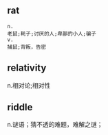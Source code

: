 ## rat
```
n.
老鼠;耗子;讨厌的人;卑鄙的小人;骗子
v.
捕鼠;背叛，告密
```


## relativity
n.相对论;相对性


## riddle
n.谜语；猜不透的难题，难解之谜；